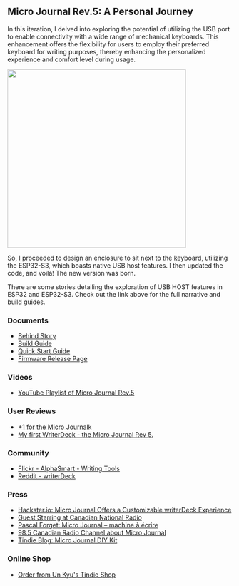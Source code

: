 

## Micro Journal Rev.5: A Personal Journey

In this iteration, I delved into exploring the potential of utilizing the USB port to enable connectivity with a wide range of mechanical keyboards. This enhancement offers the flexibility for users to employ their preferred keyboard for writing purposes, thereby enhancing the personalized experience and comfort level during usage.

<img src="./images/001.jpg" width="400">

So, I proceeded to design an enclosure to sit next to the keyboard, utilizing the ESP32-S3, which boasts native USB host features. I then updated the code, and voilà! The new version was born.

There are some stories detailing the exploration of USB HOST features in ESP32 and ESP32-S3. Check out the link above for the full narrative and build guides.


### Documents 

* [Behind Story](/story.md)
* [Build Guide](./build-guide.md)
* [Quick Start Guide](/quickstart/readme.md)
* [Firmware Release Page](https://github.com/unkyulee/micro-journal/releases)

### Videos

* [YouTube Playlist of Micro Journal Rev.5](https://www.youtube.com/playlist?list=PLrUXYLEnAaNT9xCD-dFa0QLdjVJLV7N7T)


### User Reviews

* [+1 for the Micro Journalk](https://www.reddit.com/r/writerDeck/comments/1cyvjsf/1_for_the_micro_journal/)
* [My first WriterDeck - the Micro Journal Rev 5.](https://www.reddit.com/r/writerDeck/comments/1cytyq6/my_first_writerdeck_the_micro_journal_rev_5/)


### Community

* [Flickr - AlphaSmart - Writing Tools](https://www.flickr.com/groups/alphasmart/discuss/72157721921183163/)
* [Reddit - writerDeck](https://www.reddit.com/r/writerDeck/)


### Press

* [Hackster.io: Micro Journal Offers a Customizable writerDeck Experience](https://www.hackster.io/news/micro-journal-offers-a-customizable-writerdeck-experience-4ffbf773f3ec)
* [Guest Starring at Canadian National Radio](https://ici.radio-canada.ca/nouvelle/2080542/telephone-idiot-minimaliste-dumbphone)
* [Pascal Forget: Micro Journal – machine à écrire](https://www.pascalforget.com/micro-journal/)
* [98.5 Canadian Radio Channel about Micro Journal](https://www.985fm.ca/audio/632913/un-clavier-ergonomique-ideal-pour-le-teletravail)
* [Tindie Blog: Micro Journal DIY Kit](https://blog.tindie.com/2024/11/micro-journal-diy-kit/)



### Online Shop

* [Order from Un Kyu's Tindie Shop](https://www.tindie.com/stores/unkyulee/)


